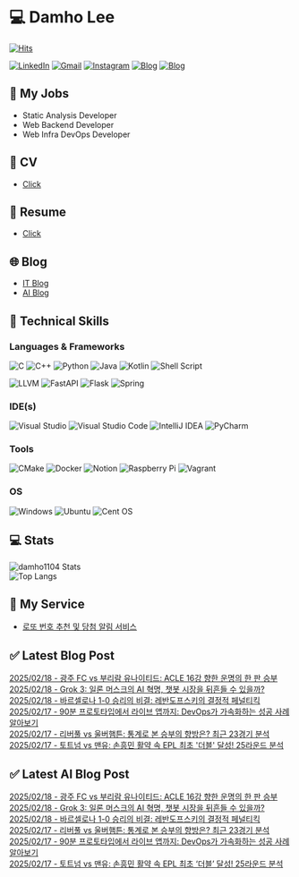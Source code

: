 
# 💻 Damho Lee

[![Hits](https://hits.seeyoufarm.com/api/count/incr/badge.svg?url=https%3A%2F%2Fgithub.com%2Fdamho1104&count_bg=%233D9CC8&title_bg=%23555555&icon=&icon_color=%23E7E7E7&title=hits&edge_flat=false)](https://hits.seeyoufarm.com)  

[![LinkedIn](https://img.shields.io/badge/Linkedin-%230077B5.svg?style=flat&logo=linkedin&logoColor=white)](https://www.linkedin.com/in/damho1104/)
[![Gmail](https://img.shields.io/badge/Gmail-D14836?style=flat&logo=gmail&logoColor=white)](mailto:damho1104@gmail.com)
[![Instagram](https://img.shields.io/badge/Instargram-%23E4405F.svg?style=flat&logo=Instagram&logoColor=white)](https://www.instagram.com/damho1104/)
[![Blog](https://img.shields.io/badge/Blog-%23000000.svg?style=flat&logo=Tistory&logoColor=white)](https://dmomo.co.kr/)
[![Blog](https://img.shields.io/badge/Blog-%23000000.svg?style=flat&logo=WordPress&logoColor=white)](https://blog.ai.dmomo.co.kr/)

## 📃 My Jobs
- Static Analysis Developer
- Web Backend Developer
- Web Infra DevOps Developer

## 📰 CV
- [Click](https://resume.dmomo.net/damho.lee/resume)  

## 📘 Resume
- [Click](https://damho1104.notion.site/8af3191b9815406d95708d9a0cea5a9e)  

## 🌐 Blog
- [IT Blog](https://dmomo.co.kr/)
- [AI Blog](https://blog.ai.dmomo.co.kr/)

## 💪 Technical Skills
### Languages & Frameworks
![C](https://img.shields.io/badge/c-%2300599C.svg?style=flat&logo=c&logoColor=white)
![C++](https://img.shields.io/badge/c++-%2300599C.svg?style=flat&logo=c%2B%2B&logoColor=white)
![Python](https://img.shields.io/badge/Python-3776AB.svg?&style=flat&logo=Python&logoColor=white)
![Java](https://img.shields.io/badge/java-%23ED8B00.svg?style=flat&logo=openjdk&logoColor=white)
![Kotlin](https://img.shields.io/badge/Kotlin-%237F52FF.svg?style=flat&logo=Kotlin&logoColor=white)
![Shell Script](https://img.shields.io/badge/Shell_script-%23121011.svg?style=flat&logo=gnu-bash&logoColor=white)  
  
![LLVM](https://img.shields.io/badge/LLVM/Clang-000B1D.svg?&style=flat&logo=LLVM&logoColor=white)
![FastAPI](https://img.shields.io/badge/FastAPI-005571?style=flat&logo=fastapi)
![Flask](https://img.shields.io/badge/Flask-%23000.svg?style=flat&logo=flask&logoColor=white)
![Spring](https://img.shields.io/badge/Springboot-%236DB33F.svg?style=flat&logo=spring&logoColor=white)
  
  
### IDE(s)
![Visual Studio](https://img.shields.io/badge/Visual%20Studio-5C2D91.svg?style=flat&logo=visual-studio&logoColor=white) 
![Visual Studio Code](https://img.shields.io/badge/Visual%20Studio%20Code-0078d7.svg?style=flat&logo=visual-studio-code&logoColor=white)
![IntelliJ IDEA](https://img.shields.io/badge/IntelliJIDEA-000000.svg?style=flat&logo=intellij-idea&logoColor=white) 
![PyCharm](https://img.shields.io/badge/PyCharm-143?style=flat&logo=pycharm&logoColor=black&color=black&labelColor=green) 


### Tools
![CMake](https://img.shields.io/badge/CMake-%23008FBA.svg?style=flat&logo=cmake&logoColor=white)
![Docker](https://img.shields.io/badge/docker-%230db7ed.svg?style=flat&logo=docker&logoColor=white)
![Notion](https://img.shields.io/badge/Notion-%23000000.svg?style=flat&logo=notion&logoColor=white)
![Raspberry Pi](https://img.shields.io/badge/-RaspberryPi-C51A4A?style=flat&logo=Raspberry-Pi)
![Vagrant](https://img.shields.io/badge/Vagrant-%231563FF.svg?style=flat&logo=vagrant&logoColor=white)


### OS
![Windows](https://img.shields.io/badge/Windows-0078D6?style=flat&logo=windows&logoColor=white)
![Ubuntu](https://img.shields.io/badge/Ubuntu-E95420?style=flat&logo=ubuntu&logoColor=white)
![Cent OS](https://img.shields.io/badge/Cent%20OS-002260?style=flat&logo=centos&logoColor=F0F0F0)


## :computer: Stats
![damho1104 Stats](https://github-readme-stats.vercel.app/api?username=damho1104&hide=issues&show_icons=true&theme=dark)  
![Top Langs](https://github-readme-stats.vercel.app/api/top-langs/?username=damho1104&layout=compact&theme=dark)


## 📣 My Service
- [로또 번호 추천 및 당첨 알림 서비스](https://lotto.dmomo.co.kr/)  


## ✅ Latest Blog Post

[2025/02/18 - 광주 FC vs 부리람 유나이티드: ACLE 16강 향한 운명의 한 판 승부](https://dmomo.co.kr/116) <br/>
[2025/02/18 - Grok 3: 일론 머스크의 AI 혁명, 챗봇 시장을 뒤흔들 수 있을까?](https://dmomo.co.kr/115) <br/>
[2025/02/18 - 바르셀로나 1-0 승리의 비결: 레반도프스키의 결정적 페널티킥](https://dmomo.co.kr/114) <br/>
[2025/02/17 - 90분 프로토타입에서 라이브 앱까지: DevOps가 가속화하는 성공 사례 알아보기](https://dmomo.co.kr/113) <br/>
[2025/02/17 - 리버풀 vs 울버햄튼: 통계로 본 승부의 향방은? 최근 23경기 분석](https://dmomo.co.kr/112) <br/>
[2025/02/17 - 토트넘 vs 맨유: 손흥민 활약 속 EPL 최초 '더블' 달성! 25라운드 분석](https://dmomo.co.kr/111) <br/>

## ✅ Latest AI Blog Post
[2025/02/18 - 광주 FC vs 부리람 유나이티드: ACLE 16강 향한 운명의 한 판 승부](https://blog.ai.dmomo.co.kr/trend/988) <br/>
[2025/02/18 - Grok 3: 일론 머스크의 AI 혁명, 챗봇 시장을 뒤흔들 수 있을까?](https://blog.ai.dmomo.co.kr/trend/985) <br/>
[2025/02/18 - 바르셀로나 1-0 승리의 비결: 레반도프스키의 결정적 페널티킥](https://blog.ai.dmomo.co.kr/trend/982) <br/>
[2025/02/17 - 리버풀 vs 울버햄튼: 통계로 본 승부의 향방은? 최근 23경기 분석](https://blog.ai.dmomo.co.kr/trend/979) <br/>
[2025/02/17 - 90분 프로토타입에서 라이브 앱까지: DevOps가 가속화하는 성공 사례 알아보기](https://blog.ai.dmomo.co.kr/tech/976) <br/>
[2025/02/17 - 토트넘 vs 맨유: 손흥민 활약 속 EPL 최초 ‘더블’ 달성! 25라운드 분석](https://blog.ai.dmomo.co.kr/trend/973) <br/>

